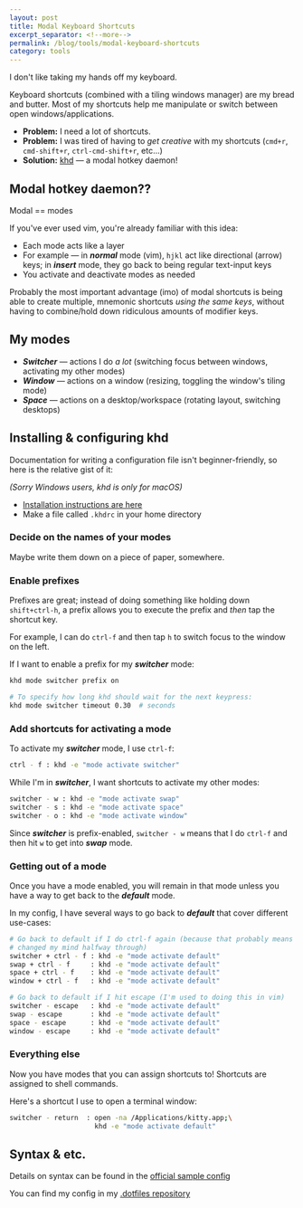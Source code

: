 ```yaml
---
layout: post
title: Modal Keyboard Shortcuts
excerpt_separator: <!--more-->
permalink: /blog/tools/modal-keyboard-shortcuts
category: tools
---
```


I don't like taking my hands off my keyboard.

Keyboard shortcuts (combined with a tiling windows manager) are my bread and
butter. Most of my shortcuts help me manipulate or switch between open
windows/applications.

- **Problem:** I need a lot of shortcuts.
- **Problem:** I was tired of having to *get creative* with my shortcuts
    (`cmd+r`, `cmd-shift+r`, `ctrl-cmd-shift+r`, etc...)
- **Solution:** [khd](https://github.com/koekeishiya/khd) — a modal hotkey
  daemon!

<!--more-->

## Modal hotkey daemon??

Modal == modes

If you've ever used vim, you're already familiar with this idea:

- Each mode acts like a layer
- For example — in ***normal*** mode (vim), `hjkl` act like directional (arrow)
  keys; in ***insert*** mode, they go back to being regular text-input keys
- You activate and deactivate modes as needed

Probably the most important advantage (imo) of modal shortcuts is being able to
create multiple, mnemonic shortcuts *using the same keys*, without having to
combine/hold down ridiculous amounts of modifier keys.

## My modes

- ***Switcher*** — actions I do *a lot* (switching focus between
  windows, activating my other modes)
- ***Window*** — actions on a window (resizing, toggling the window's tiling
  mode)
- ***Space*** — actions on a desktop/workspace (rotating layout, switching
  desktops)

## Installing & configuring khd

Documentation for writing a configuration file isn't beginner-friendly,
so here is the relative gist of it:

*(Sorry Windows users, khd is only for macOS)*

- [Installation instructions are here](https://github.com/koekeishiya/khd#install)
- Make a file called `.khdrc` in your home directory

### Decide on the names of your modes

Maybe write them down on a piece of paper, somewhere.

### Enable prefixes

Prefixes are great; instead of doing something like holding down `shift+ctrl-h`,
a prefix allows you to execute the prefix and *then* tap the shortcut key.

For example, I can do `ctrl-f` and then tap `h` to switch focus to the window
on the left.

If I want to enable a prefix for my ***switcher*** mode:

```bash
khd mode switcher prefix on

# To specify how long khd should wait for the next keypress:
khd mode switcher timeout 0.30  # seconds
```

### Add shortcuts for activating a mode

To activate my ***switcher*** mode, I use `ctrl-f`:

```bash
ctrl - f : khd -e "mode activate switcher"
```

While I'm in ***switcher***, I want shortcuts to activate my other modes:

```bash
switcher - w : khd -e "mode activate swap"
switcher - s : khd -e "mode activate space"
switcher - o : khd -e "mode activate window"
```

Since ***switcher*** is prefix-enabled, `switcher - w` means that I do `ctrl-f`
and then hit `w` to get into ***swap*** mode.

### Getting out of a mode

Once you have a mode enabled, you will remain in that mode unless you have a way
to get back to the ***default*** mode.

In my config, I have several ways to go back to ***default*** that cover
different use-cases:

```bash
# Go back to default if I do ctrl-f again (because that probably means that I
# changed my mind halfway through)
switcher + ctrl - f : khd -e "mode activate default"
swap + ctrl - f     : khd -e "mode activate default"
space + ctrl - f    : khd -e "mode activate default"
window + ctrl - f   : khd -e "mode activate default"

# Go back to default if I hit escape (I'm used to doing this in vim)
switcher - escape   : khd -e "mode activate default"
swap - escape       : khd -e "mode activate default"
space - escape      : khd -e "mode activate default"
window - escape     : khd -e "mode activate default"
```

### Everything else

Now you have modes that you can assign shortcuts to! Shortcuts are assigned to
shell commands.

Here's a shortcut I use to open a terminal window:

```bash
switcher - return  : open -na /Applications/kitty.app;\
                     khd -e "mode activate default"
```

## Syntax & etc.

Details on syntax can be found in the [official sample
config](https://github.com/koekeishiya/khd/blob/master/examples/khdrc)

You can find my config in my [.dotfiles
repository](https://github.com/atrnh/.dotfiles/blob/master/.khdrc)

